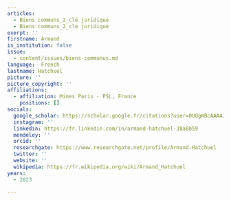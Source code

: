 ```yaml
---
articles:
  - Biens communs_2_clé juridique
  - Biens communs_2_cle juridique
exerpt: ''
firstname: Armand
is_institution: false
issue:
  - content/issues/biens-communus.md
language:  French
lastname: Hatchuel
picture: ''
picture_copyright: ''
affiliations:
  - affiliation: Mines Paris - PSL, France
    positions: []
socials:
  google_scholar: https://scholar.google.fr/citations?user=0UQgWBcAAAAJ&hl=fr
  instagram: ''
  linkedin: https://fr.linkedin.com/in/armand-hatchuel-38a8b59
  mendeley: ''
  orcid: ''
  researchgate: https://www.researchgate.net/profile/Armand-Hatchuel
  twitter: ''
  website: ''
  wikipedia: https://fr.wikipedia.org/wiki/Armand_Hatchuel
years:
  - 2023

---
```

